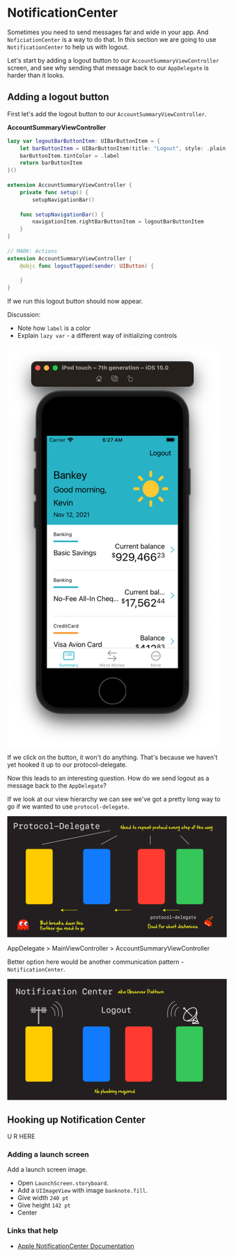 # NotificationCenter

Sometimes you need to send messages far and wide in your app. And `NoficiationCenter` is a way to do that. In this section we are going to use `NotificationCenter` to help us with logout.

Let's start by adding a logout button to our `AccountSummaryViewController` screen, and see why sending that message back to our `AppDelegate` is harder than it looks.

## Adding a logout button

First let's add the logout button to our `AccountSummaryViewController`.

**AccountSummaryViewController**

```swift
lazy var logoutBarButtonItem: UIBarButtonItem = {
    let barButtonItem = UIBarButtonItem(title: "Logout", style: .plain, target: self, action: #selector(logoutTapped))
    barButtonItem.tintColor = .label
    return barButtonItem
}()

extension AccountSummaryViewController {
    private func setup() {
        setupNavigationBar()

    func setupNavigationBar() {
        navigationItem.rightBarButtonItem = logoutBarButtonItem
    }
}

// MARK: Actions
extension AccountSummaryViewController {
    @objc func logoutTapped(sender: UIButton) {
        
    }
}
```

If we run this logout button should now appear.

Discussion:

- Note how `label` is a color
- Explain `lazy var` - a different way of initializing controls

![](images/0.png)

If we click on the button, it won't do anything. That's because we haven't yet hooked it up to our protocol-delegate.

Now this leads to an interesting question. How do we send logout as a message back to the `AppDelegate`?

If we look at our view hierarchy we can see we've got a pretty long way to go if we wanted to use `protocol-delegate`.

![](images/1.png)

AppDelegate > MainViewController > AccountSummaryViewController

Better option here would be another communication pattern - `NotificationCenter`.

![](images/2.png)

## Hooking up Notification Center

U R HERE

### Adding a launch screen

Add a launch screen image.

- Open `LaunchScreen.storyboard`.
- Add a `UIImageView` with image `banknote.fill`.
- Give width `240 pt`
- Give height `142 pt`
- Center

### Links that help

- [Apple NotificationCenter Documentation](https://developer.apple.com/documentation/foundation/notificationcenter)

